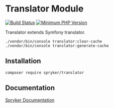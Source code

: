 # Translator Module
[![Build Status](https://travis-ci.org/spryker/translator.svg)](https://travis-ci.org/spryker/translator)
[![Minimum PHP Version](https://img.shields.io/badge/php-%3E%3D%207.3-8892BF.svg)](https://php.net/)

Translator extends Symfony translator.

```
./vendor/bin/console translator:clear-cache
./vendor/bin/console translator:generate-cache
```

## Installation

```
composer require spryker/translator
```

## Documentation

[Spryker Documentation](https://academy.spryker.com/developing_with_spryker/module_guide/modules.html)
